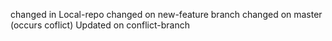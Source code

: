 changed in Local-repo
changed on new-feature branch
changed on master (occurs coflict)
Updated on conflict-branch
